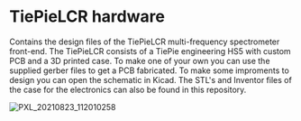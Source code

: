 # TiePieLCR hardware
Contains the design files of the TiePieLCR multi-frequency spectrometer front-end. The TiePieLCR consists of a TiePie engineering HS5 with custom PCB and a 3D printed case. To make one of your own you can use the supplied gerber files to get a PCB fabricated. To make some improments to design you can open the schematic in Kicad. The STL's and Inventor files of the case for the electronics can also be found in this repository.

![PXL_20210823_112010258](https://user-images.githubusercontent.com/6079002/213183026-6207f424-02ba-4cc5-b03b-58feec58db7a.jpg)

